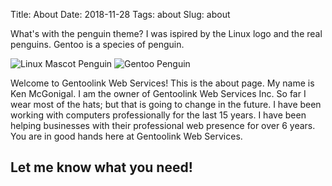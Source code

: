Title: About
Date: 2018-11-28
Tags: about
Slug: about


What's with the penguin theme? I was ispired by the Linux logo and the real penguins.
Gentoo is a species of penguin. 

![Linux Mascot Penguin](https://upload.wikimedia.org/wikipedia/commons/a/af/Tux.png "Linux Mascot")
![Gentoo Penguin](/images/gentoopenguin.jpeg "Gentoo Penguin")

Welcome to Gentoolink Web Services! This is the about page. My name is 
Ken McGonigal. I am the owner of Gentoolink Web Services Inc. So far I wear most of the hats;
but that is going to change in the future. I have been working with computers professionally for the
last 15 years. I have been helping businesses with their professional web presence for over 6 years.
You are in good hands here at Gentoolink Web Services. 

## Let me know what you need!


